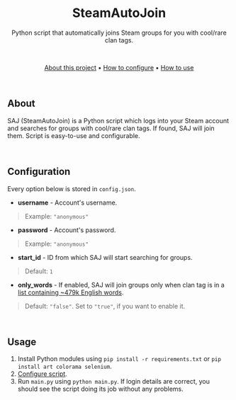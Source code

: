 <div align="center">
 <h1>SteamAutoJoin</h1>
 <p>Python script that automatically joins Steam groups for you with cool/rare clan tags.</p>
</div>

<br/>

<p align="center">
 <a href="#about">About this project</a> •
 <a href="#configuration">How to configure</a> •
 <a href="#usage">How to use</a>
</p>

<br/>

## About
SAJ (SteamAutoJoin) is a Python script which logs into your Steam account and searches for groups with cool/rare clan tags. If found, SAJ will join them. Script is easy-to-use and configurable.

<br/>

## Configuration
Every option below is stored in ```config.json```.
- **username** - Account's username.
> Example: ```"anonymous"```
- **password** - Account's password.
> Example: ```"anonymous"```
- **start_id** - ID from which SAJ will start searching for groups.
> Default: ```1```
- **only_words** - If enabled, SAJ will join groups only when clan tag is in a [list containing ~479k English words](https://github.com/dwyl/english-words).
> Default: ```"false"```. Set to ```"true"```, if you want to enable it.

<br/>

## Usage
1. Install Python modules using ```pip install -r requirements.txt``` or ```pip install art colorama selenium```.
2. <a href="#configuration">Configure script</a>.
3. Run ```main.py``` using ```python main.py```. If login details are correct, you should see the script doing its job without any problems.

